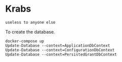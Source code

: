 # Krabs
`useless to anyone else`

To create the database.
```
docker-compose up
Update-Database --context=ApplicationDbContext
Update-Database --context=ConfigurationDbContext
Update-Database --context=PersistedGrantDbContext
```